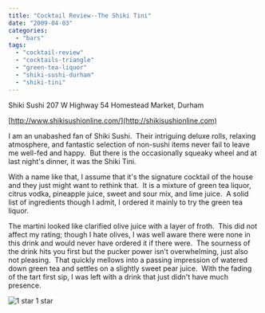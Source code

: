 ```yaml
---
title: "Cocktail Review--The Shiki Tini"
date: "2009-04-03"
categories:
  - "bars"
tags:
  - "cocktail-review"
  - "cocktails-triangle"
  - "green-tea-liquor"
  - "shiki-sushi-durham"
  - "shiki-tini"
---
```


Shiki Sushi 207 W Highway 54 Homestead Market, Durham

[http://www.shikisushionline.com/](http://shikisushionline.com)

I am an unabashed fan of Shiki Sushi.  Their intriguing deluxe rolls, relaxing atmosphere, and fantastic selection of non-sushi items never fail to leave me well-fed and happy.  But there is the occasionally squeaky wheel and at last night's dinner, it was the Shiki Tini.

With a name like that, I assume that it's the signature cocktail of the house and they just might want to rethink that.  It is a mixture of green tea liquor, citrus vodka, pineapple juice, sweet and sour mix, and lime juice.  A solid list of ingredients though I admit, I ordered it mainly to try the green tea liquor.

The martini looked like clarified olive juice with a layer of froth.  This did not affect my rating; though I hate olives, I was well aware there were none in this drink and would never have ordered it if there were.  The sourness of the drink hits you first but the pucker power isn't overwhelming, just also not pleasing.  That quickly mellows into a passing impression of watered down green tea and settles on a slightly sweet pear juice.  With the fading of the tart first sip, I was left with a drink that just didn't have much presence.




<div class="caption">

![1 star](http://s3.amazonaws.com/thegourmez-wpmedia/2009/04/rating_olive1.gif "rating_olive1") 1 star</div>

